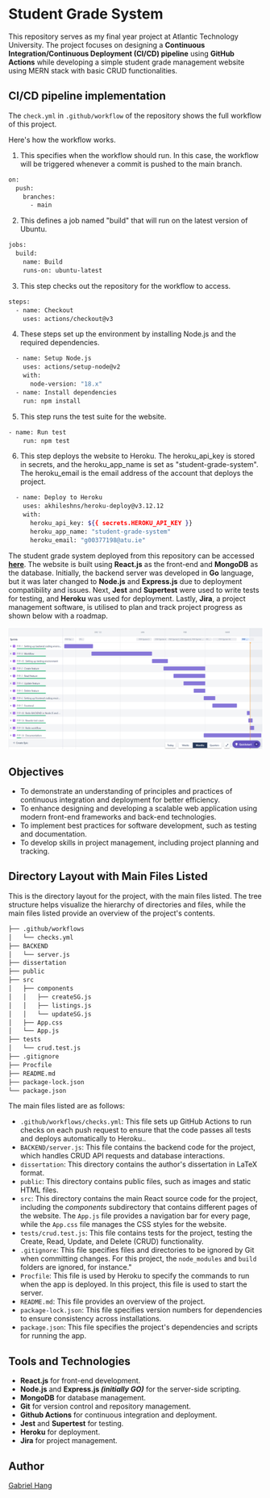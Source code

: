 # Student Grade System
This repository serves as my final year project at Atlantic Technology University. The project focuses on designing a **Continuous Integration/Continuous Deployment (CI/CD) pipeline** using **GitHub Actions** while developing a simple student grade management website using MERN stack with basic CRUD functionalities.

## CI/CD pipeline implementation
The `check.yml` in `.github/workflow` of the repository shows the full workflow of this project.

Here's how the workflow works.

1. This specifies when the workflow should run. In this case, the workflow will be triggered whenever a commit is pushed to the main branch.
```bash
on:
  push:
    branches:
      - main
```
2. This defines a job named "build" that will run on the latest version of Ubuntu.
```bash
jobs:
  build:
    name: Build
    runs-on: ubuntu-latest
```
3. This step checks out the repository for the workflow to access.
```bash
steps:
  - name: Checkout
    uses: actions/checkout@v3
```
4. These steps set up the environment by installing Node.js and the required dependencies.
```bash
  - name: Setup Node.js
    uses: actions/setup-node@v2
    with: 
      node-version: "18.x"
  - name: Install dependencies
    run: npm install
```
5. This step runs the test suite for the website.
```bash
- name: Run test
    run: npm test
```
6. This step deploys the website to Heroku. The heroku_api_key is stored in secrets, and the heroku_app_name is set as "student-grade-system". The heroku_email is the email address of the account that deploys the project.
```bash
  - name: Deploy to Heroku
    uses: akhileshns/heroku-deploy@v3.12.12
    with:
      heroku_api_key: ${{ secrets.HEROKU_API_KEY }}
      heroku_app_name: "student-grade-system"
      heroku_email: "g00377198@atu.ie"
```

The student grade system deployed from this repository can be accessed __[here](https://student-grade-system.herokuapp.com/)__. The website is built using **React.js** as the front-end and **MongoDB** as the database. Initially, the backend server was developed in **Go** language, but it was later changed to **Node.js** and **Express.js** due to deployment compatibility and issues. Next, **Jest** and **Supertest** were used to write tests for testing, and **Heroku** was used for deployment. Lastly, **Jira**, a project management software, is utilised to plan and track project progress as shown below with a roadmap.

![Screenshot of the roadmap in Jira](./public/jira.png)

## Objectives
- To demonstrate an understanding of principles and practices of continuous integration and deployment for better efficiency.
- To enhance designing and developing a scalable web application using modern front-end frameworks and back-end technologies.
- To implement best practices for software development, such as testing and documentation.
- To develop skills in project management, including project planning and tracking.

## Directory Layout with Main Files Listed
This is the directory layout for the project, with the main files listed. The tree structure helps visualize the hierarchy of directories and files, while the main files listed provide an overview of the project's contents.

```bash
├── .github/workflows
│   └── checks.yml
├── BACKEND
│   └── server.js
├── dissertation
├── public
├── src
│   ├── components
│   │   ├── createSG.js
│   │   ├── listings.js
│   │   └── updateSG.js
│   ├── App.css
│   └── App.js
├── tests
│   └── crud.test.js
├── .gitignore
├── Procfile
├── README.md
├── package-lock.json
└── package.json
```

The main files listed are as follows:

- `.github/workflows/checks.yml`: This file sets up GitHub Actions to run checks on each push request to ensure that the code passes all tests and deploys automatically to Heroku..
- `BACKEND/server.js`: This file contains the backend code for the project, which handles CRUD API requests and database interactions.
- `dissertation`: This directory contains the author's dissertation in LaTeX format.
- `public`: This directory contains public files, such as images and static HTML files.
- `src`: This directory contains the main React source code for the project, including the *components* subdirectory that contains different pages of the website. The `App.js` file provides a navigation bar for every page, while the `App.css` file manages the CSS styles for the website.
- `tests/crud.test.js`: This file contains tests for the project, testing the Create, Read, Update, and Delete (CRUD) functionality.
- `.gitignore`: This file specifies files and directories to be ignored by Git when committing changes. For this project, the `node_modules` and `build` folders are ignored, for instance."
- `Procfile`: This file is used by Heroku to specify the commands to run when the app is deployed. In this project, this file is used to start the server.
- `README.md`: This file provides an overview of the project.
- `package-lock.json`: This file specifies version numbers for dependencies to ensure consistency across installations.
- `package.json`: This file specifies the project's dependencies and scripts for running the app.

## Tools and Technologies
- **React.js** for front-end development.
- **Node.js** and **Express.js _(initially GO)_** for the server-side scripting.
- **MongoDB** for database management.
- **Git** for version control and repository management.
- **Github Actions** for continuous integration and deployment.
- **Jest** and **Supertest** for testing.
- **Heroku** for deployment.
- **Jira** for project management.

## Author
[Gabriel Hang](https://github.com/gabhang)